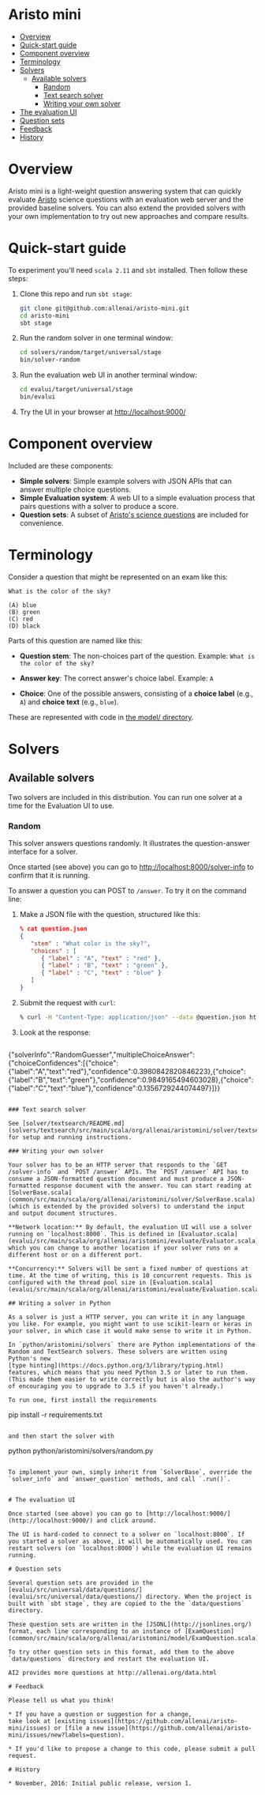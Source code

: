 Aristo mini
===========

   * [Overview](#overview)
   * [Quick-start guide](#quick-start-guide)
   * [Component overview](#component-overview)
   * [Terminology](#terminology)
   * [Solvers](#solvers)
      * [Available solvers](#available-solvers)
         * [Random](#random)
         * [Text search solver](#text-search-solver)
         * [Writing your own solver](#writing-your-own-solver)
   * [The evaluation UI](#the-evaluation-ui)
   * [Question sets](#question-sets)
   * [Feedback](#feedback)
   * [History](#history)

# Overview

Aristo mini is a light-weight question answering system that can quickly evaluate [Aristo](http://allenai.org/aristo/) science questions with an evaluation web server and the provided baseline solvers. You can also extend the provided solvers with your own implementation to try out new approaches and compare results.

# Quick-start guide

To experiment you'll need `scala 2.11` and `sbt` installed. Then follow these steps:

1. Clone this repo and run `sbt stage`:
   ```bash
   git clone git@github.com:allenai/aristo-mini.git
   cd aristo-mini
   sbt stage
   ```

2. Run the random solver in one terminal window:
   ```bash
   cd solvers/random/target/universal/stage
   bin/solver-random
   ```

3. Run the evaluation web UI in another terminal window:
   ```bash
   cd evalui/target/universal/stage
   bin/evalui
   ```

4. Try the UI in your browser at [http://localhost:9000/](http://localhost:9000/)

# Component overview

Included are these components:

* **Simple solvers**: Simple example solvers with JSON APIs that can answer multiple choice questions.
* **Simple Evaluation system**: A web UI to a simple evaluation process that pairs questions with a solver to produce a score.
* **Question sets**: A subset of [Aristo's science questions](http://allenai.org/data.html) are included for convenience.

# Terminology

Consider a question that might be represented on an exam like this:

```
What is the color of the sky?

(A) blue
(B) green
(C) red
(D) black
```

Parts of this question are named like this:

* **Question stem**: The non-choices part of the question. Example: `What is the color of the sky?`
   
* **Answer key**: The correct answer's choice label. Example: `A`
  
* **Choice**: One of the possible answers, consisting of a **choice label** (e.g., `A`) and **choice text** (e.g., `blue`).
  
These are represented with code in [the model/ directory](common/src/main/scala/org/allenai/aristomini/model/).

# Solvers

## Available solvers

Two solvers are included in this distribution. You can run one solver at a time for the Evaluation UI to use.

### Random

This solver answers questions randomly. It illustrates the question-answer interface for a solver.

Once started (see above) you can go to [http://localhost:8000/solver-info](http://localhost:8000/solver-info) to confirm that it is running.

To answer a question you can POST to `/answer`. To try it on the command line:

1. Make a JSON file with the question, structured like this:
   ```json
   % cat question.json
   {
      "stem" : "What color is the sky?",
      "choices" : [
         { "label" : "A", "text" : "red" },
         { "label" : "B", "text" : "green" },
         { "label" : "C", "text" : "blue" }
      ]
   }
   ```
   
2. Submit the request with `curl`:
   ```bash
   % curl -H "Content-Type: application/json" --data @question.json http://localhost:8000/answer
   ```

3. Look at the response:
   ```json
{"solverInfo":"RandomGuesser","multipleChoiceAnswer":{"choiceConfidences":[{"choice":{"label":"A","text":"red"},"confidence":0.3980842820846223},{"choice":{"label":"B","text":"green"},"confidence":0.9849165494603028},{"choice":{"label":"C","text":"blue"},"confidence":0.1356729244074497}]}}
   ```

### Text search solver

See [solver/textsearch/README.md](solvers/textsearch/src/main/scala/org/allenai/aristomini/solver/textsearch/README.md) for setup and running instructions.

### Writing your own solver

Your solver has to be an HTTP server that responds to the `GET /solver-info` and `POST /answer` APIs. The `POST /answer` API has to consume a JSON-formatted question document and must produce a JSON-formatted response document with the answer. You can start reading at [SolverBase.scala](common/src/main/scala/org/allenai/aristomini/solver/SolverBase.scala) (which is extended by the provided solvers) to understand the input and output document structures.

**Network location:** By default, the evaluation UI will use a solver running on `localhost:8000`. This is defined in [Evaluator.scala](evalui/src/main/scala/org/allenai/aristomini/evaluate/Evaluator.scala) which you can change to another location if your solver runs on a different host or on a different port.

**Concurrency:** Solvers will be sent a fixed number of questions at time. At the time of writing, this is 10 concurrent requests. This is configured with the thread pool size in [Evaluation.scala](evalui/src/main/scala/org/allenai/aristomini/evaluate/Evaluation.scala).

## Writing a solver in Python

As a solver is just a HTTP server, you can write it in any language you like. For example, you might want to use scikit-learn or keras in your solver, in which case it would make sense to write it in Python.

In `python/aristomini/solvers` there are Python implementations of the Random and TextSearch solvers. These solvers are written using Python's new 
[type hinting](https://docs.python.org/3/library/typing.html) features, which means that you need Python 3.5 or later to run them. 
(This made them easier to write correctly but is also the author's way of encouraging you to upgrade to 3.5 if you haven't already.)

To run one, first install the requirements

```
pip install -r requirements.txt
```

and then start the solver with

```
python python/aristomini/solvers/random.py
```

To implement your own, simply inherit from `SolverBase`, override the `solver_info` and `answer_question` methods, and call `.run()`.


# The evaluation UI

Once started (see above) you can go to [http://localhost:9000/](http://localhost:9000/) and click around.

The UI is hard-coded to connect to a solver on `localhost:8000`. If you started a solver as above, it will be automatically used. You can restart solvers (on `localhost:8000`) while the evaluation UI remains running.

# Question sets

Several question sets are provided in the [evalui/src/universal/data/questions/](evalui/src/universal/data/questions/) directory. When the project is built with `sbt stage`, they are copied to the the `data/questions` directory.

These question sets are written in the [JSONL](http://jsonlines.org/) format, each line corresponding to an instance of [ExamQuestion](common/src/main/scala/org/allenai/aristomini/model/ExamQuestion.scala).

To try other question sets in this format, add them to the above `data/questions` directory and restart the evaluation UI.

AI2 provides more questions at http://allenai.org/data.html

# Feedback

Please tell us what you think!

* If you have a question or suggestion for a change,
take look at [existing issues](https://github.com/allenai/aristo-mini/issues) or [file a new issue](https://github.com/allenai/aristo-mini/issues/new?labels=question).

* If you'd like to propose a change to this code, please submit a pull request.

# History

* November, 2016: Initial public release, version 1.
